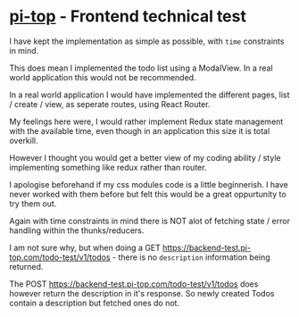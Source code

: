 # [pi-top](https://pi-top.com) - Frontend technical test

I have kept the implementation as simple as possible, with `time` constraints in mind.

This does mean I implemented the todo list using a ModalView. In a real world application this would not be recommended.

In a real world application I would have implemented the different pages, list / create / view, as seperate routes, using React Router.

My feelings here were, I would rather implement Redux state management with the available time, even though in an application this size it is total overkill.

However I thought you would get a better view of my coding ability / style implementing something like redux rather than router.

I apologise beforehand if my css modules code is a little beginnerish. I have never worked with them before but felt this would be a great oppurtunity to try them out.

Again with time constraints in mind there is NOT alot of fetching state / error handling within the thunks/reducers.

I am not sure why, but when doing a GET https://backend-test.pi-top.com/todo-test/v1/todos - there is no `description` information being returned.

The POST https://backend-test.pi-top.com/todo-test/v1/todos does however return the description in it's response. So newly created Todos contain a description but fetched ones do not.